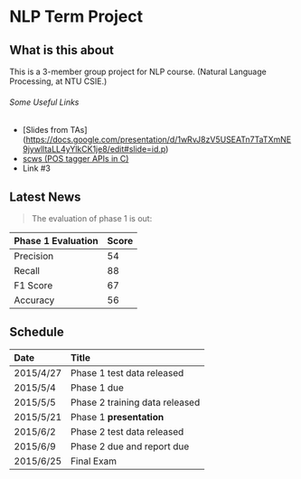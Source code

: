 NLP Term Project
================

What is this about
------------------

This is a 3-member group project for NLP course.
(Natural Language Processing, at NTU CSIE.)

###### Some Useful Links
+ [Slides from TAs] (https://docs.google.com/presentation/d/1wRvJ8zV5USEATn7TaTXmNE9jywlltaLL4yYlkCK1je8/edit#slide=id.p)
+ [scws (POS tagger APIs in C)](http://www.xunsearch.com/scws/index.php)
+ Link #3

Latest News
-----------

> The evaluation of phase 1 is out:

|Phase 1 Evaluation|Score|
|:-----------------|:-----|
|Precision|54|
|Recall|88|
|F1 Score|67|
|Accuracy|56|

Schedule
--------
|Date|Title|
|:---|:----|
|2015/4/27|Phase 1 test data released|
|2015/5/4|Phase 1 due|
|2015/5/5|Phase 2 training data released|
|2015/5/21|Phase 1 **presentation**|
|2015/6/2|Phase 2 test data released|
|2015/6/9|Phase 2 due and report due|
|2015/6/25|Final Exam|



